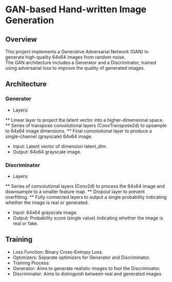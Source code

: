 # GAN-based Hand-written Image Generation
## Overview
This project implements a Generative Adversarial Network (GAN) to generate high-quality 64x64 images from random noise. 
<br> The GAN architecture includes a Generator and a Discriminator, trained using adversarial loss to improve the quality of generated images.


## Architecture
### Generator
* Layers:

** Linear layer to project the latent vector into a higher-dimensional space.
** Series of transpose convolutional layers (ConvTranspose2d) to upsample to 64x64 image dimensions.
** Final convolutional layer to produce a single-channel (grayscale) 64x64 image.
* Input:
 Latent vector of dimension latent_dim.
* Output:
 64x64 grayscale image.
### Discriminator
* Layers:

** Series of convolutional layers (Conv2d) to process the 64x64 image and downsample to a smaller feature map.
** Dropout layer to prevent overfitting.
** Fully connected layers to output a single probability indicating whether the image is real or generated.
* Input:
 64x64 grayscale image.
* Output:
Probability score (single value) indicating whether the image is real or fake.

## Training
* Loss Function: Binary Cross-Entropy Loss.
* Optimizers: Separate optimizers for Generator and Discriminator.
* Training Process:
* Generator: Aims to generate realistic images to fool the Discriminator.
* Discriminator: Aims to distinguish between real and generated images
